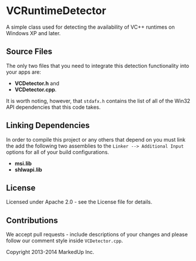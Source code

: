 VCRuntimeDetector
===============

A simple class used for detecting the availability of VC++ runtimes on Windows XP and later.

## Source Files
The only two files that you need to integrate this detection functionality into your apps are:

* __VCDetector.h__ and
* __VCDetector.cpp__.

It is worth noting, however, that `stdafx.h` contains the list of all of the Win32 API dependencies that this code takes.

## Linking Dependencies
In order to compile this project or any others that depend on you must link the add the following two assemblies to the `Linker --> Additional Input`
options for all of your build configurations.

* __msi.lib__
* __shlwapi.lib__

## License
Licensed under Apache 2.0 - see the License file for details.

## Contributions
We accept pull requests - include descriptions of your changes and please follow our comment style inside `VCDetector.cpp`.

Copyright 2013-2014 MarkedUp Inc.

